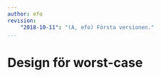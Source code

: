 ```yaml
---
author: efo
revision:
    "2018-10-11": "(A, efo) Första versionen."
...
```

Design för worst-case
=======================
